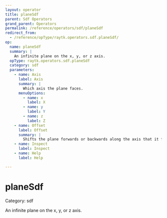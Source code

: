 ```yaml
---
layout: operator
title: planeSdf
parent: Sdf Operators
grand_parent: Operators
permalink: /reference/operators/sdf/planeSdf
redirect_from:
  - /reference/opType/raytk.operators.sdf.planeSdf/
op:
  name: planeSdf
  summary: |
    An infinite plane on the x, y, or z axis.
  opType: raytk.operators.sdf.planeSdf
  category: sdf
  parameters:
    - name: Axis
      label: Axis
      summary: |
        Which axis the plane faces.
      menuOptions:
        - name: x
          label: X
        - name: y
          label: Y
        - name: z
          label: Z
    - name: Offset
      label: Offset
      summary: |
        Shifts the plane forwards or backwards along the axis that it faces.
    - name: Inspect
      label: Inspect
    - name: Help
      label: Help

---
```


# planeSdf

Category: sdf



An infinite plane on the x, y, or z axis.